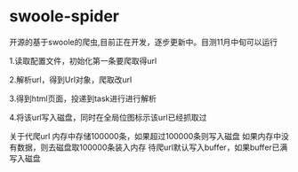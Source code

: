 # swoole-spider
开源的基于swoole的爬虫,目前正在开发，逐步更新中。目测11月中旬可以运行

1.读取配置文件，初始化第一条要爬取得url

2.解析url，得到Url对象，爬取改url

3.得到html页面，投递到task进行进行解析

4.将该url写入磁盘，同时在全局位图标示该url已经抓取过



关于代爬url
内存中存储100000条，如果超过100000条则写入磁盘
如果内存中没有数据，则去磁盘取100000条装入内存
待爬url默认写入buffer，如果buffer已满写入磁盘




